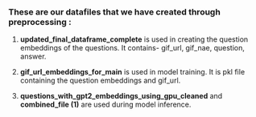 ### These are our datafiles that we have created through preprocessing :

1. **updated_final_dataframe_complete** is used in creating the question embeddings of the questions.
It contains- gif_url, gif_nae, question, answer.

2. **gif_url_embeddings_for_main** is used in model training.
It is pkl file containing the question embeddings and gif_url.

3. **questions_with_gpt2_embeddings_using_gpu_cleaned** and **combined_file (1)** are used during model inference.
